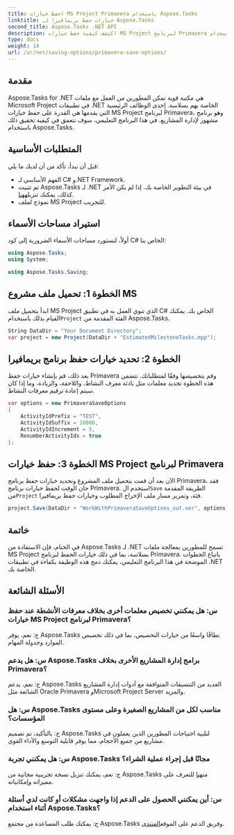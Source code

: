 ```yaml
---
title: احفظ خيارات MS Project Primavera باستخدام Aspose.Tasks
linktitle: خيارات حفظ بريمافيرا لـ Aspose.Tasks
second_title: Aspose.Tasks .NET API
description: اكتشف كيفية حفظ خيارات MS Project لبرنامج Primavera بسلاسة باستخدام Aspose.Tasks لـ .NET. اتبع البرنامج التعليمي خطوة بخطوة.
type: docs
weight: 14
url: /ar/net/saving-options/primavera-save-options/
---
```

## مقدمة
Aspose.Tasks for .NET هي مكتبة قوية تمكن المطورين من العمل مع ملفات Microsoft Project في تطبيقات .NET الخاصة بهم بسلاسة. إحدى الوظائف الرئيسية التي يقدمها هي القدرة على حفظ خيارات MS Project لبرنامج Primavera، وهو برنامج مشهور لإدارة المشاريع. في هذا البرنامج التعليمي، سوف نتعمق في كيفية تحقيق ذلك باستخدام Aspose.Tasks.
## المتطلبات الأساسية
قبل أن نبدأ، تأكد من أن لديك ما يلي:
- الفهم الأساسي لـ C# و.NET Framework.
-  تم تثبيت Aspose.Tasks لـ .NET في بيئة التطوير الخاصة بك. إذا لم يكن الأمر كذلك، يمكنك تنزيله[هنا](https://releases.aspose.com/tasks/net/).
- نموذج لملف MS Project للتجريب.

## استيراد مساحات الأسماء
أولاً، لنستورد مساحات الأسماء الضرورية إلى كود C# الخاص بنا:
```csharp
using Aspose.Tasks;
using System;

using Aspose.Tasks.Saving;
```
## الخطوة 1: تحميل ملف مشروع MS
ابدأ بتحميل ملف MS Project الذي تنوي العمل به في تطبيق C# الخاص بك. يمكنك القيام بذلك باستخدام`Project` الفئة المقدمة من Aspose.Tasks.
```csharp
String DataDir = "Your Document Directory";
var project = new Project(DataDir + "EstimatedMilestoneTasks.mpp");
```
## الخطوة 2: تحديد خيارات حفظ برنامج بريمافيرا
بعد ذلك، قم بإنشاء خيارات حفظ Primavera وقم بتخصيصها وفقًا لمتطلباتك. تتضمن هذه الخطوة تحديد معلمات مثل بادئة معرف النشاط، واللاحقة، والزيادة، وما إذا كان سيتم إعادة ترقيم معرفات النشاط.
```csharp
var options = new PrimaveraSaveOptions
{
    ActivityIdPrefix = "TEST",
    ActivityIdSuffix = 10000,
    ActivityIdIncrement = 5,
    RenumberActivityIds = true
};
```
## الخطوة 3: حفظ خيارات MS Project لبرنامج Primavera
 الآن بعد أن قمت بتحميل ملف المشروع وتحديد خيارات حفظ برنامج Primavera، فقد حان الوقت لحفظ خيارات برنامج Primavera. استخدم ال`Save` الطريقة المقدمة من`Project` فئة، وتمرير مسار ملف الإخراج المطلوب وخيارات حفظ بريمافيرا.
```csharp
project.Save(DataDir + "WorkWithPrimaveraSaveOptions_out.xer", options);
```

## خاتمة
في الختام، فإن الاستفادة من Aspose.Tasks لـ .NET تسمح للمطورين بمعالجة ملفات MS Project بسلاسة، بما في ذلك خيارات الحفظ لبرنامج Primavera. باتباع الخطوات الموضحة في هذا البرنامج التعليمي، يمكنك دمج هذه الوظيفة بكفاءة في تطبيقات .NET الخاصة بك.
## الأسئلة الشائعة
### س: هل يمكنني تخصيص معلمات أخرى بخلاف معرفات الأنشطة عند حفظ خيارات MS Project لبرنامج Primavera؟
ج: نعم، يوفر Aspose.Tasks نطاقًا واسعًا من خيارات التخصيص، بما في ذلك تخصيص الموارد وجدولة المهام.
### س: هل يدعم Aspose.Tasks برامج إدارة المشاريع الأخرى بخلاف Primavera؟
ج: نعم، يدعم Aspose.Tasks العديد من التنسيقات المتوافقة مع أدوات إدارة المشاريع الشائعة مثل Oracle Primavera وMicrosoft Project Server والمزيد.
### س: هل Aspose.Tasks مناسب لكل من المشاريع الصغيرة وعلى مستوى المؤسسات؟
ج: بالتأكيد، تم تصميم Aspose.Tasks لتلبية احتياجات المطورين الذين يعملون في مشاريع من جميع الأحجام، مما يوفر قابلية التوسع والأداء القوي.
### س: هل يمكنني تجربة Aspose.Tasks مجانًا قبل إجراء عملية الشراء؟
 ج: نعم، يمكنك تنزيل نسخة تجريبية مجانية من Aspose.Tasks من[هنا](https://releases.aspose.com/) للتعرف على مميزاته وإمكانياته.
### س: أين يمكنني الحصول على الدعم إذا واجهت مشكلات أو كانت لدي أسئلة أثناء استخدام Aspose.Tasks؟
ج: يمكنك طلب المساعدة من مجتمع Aspose.Tasks وفريق الدعم على الموقع[المنتدى](https://forum.aspose.com/c/tasks/15).